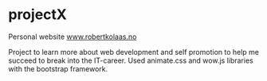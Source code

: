# projectX
Personal website
www.robertkolaas.no

Project to learn more about web development and self promotion to help me succeed to break into the IT-career.
Used animate.css and wow.js libraries with the bootstrap framework.
